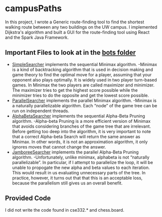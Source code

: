 # campusPaths

In this project, I wrote a Generic route-finding tool to find the shortest walking route between any two buildings on the UW campus. I implemented Dijkstra's algorithm and built a GUI for the route-finding tool using React and the Spark Java Framework. 

## Important Files to look at in the [bots folder](https://github.com/alexismacaskilll/chessBot/blob/master/src/chess/bots)

- [SimpleSearcher](https://github.com/alexismacaskilll/chessBot/blob/master/src/chess/bots/SimpleSearcher.java) implements the sequential Minimax algorithm. 
      -Minimax is a kind of backtracking algorithm that is used in decision making and game theory to find the optimal move for a player, assuming that your opponent also plays optimally. It is widely used in two player turn-based games. In Minimax the two players are called maximizer and minimizer. The maximizer tries to get the highest score possible while the minimizer tries to do the opposite and get the lowest score possible.
- [ParallelSearcher](https://github.com/alexismacaskilll/chessBot/blob/master/src/chess/bots/ParallelSearcher.java) implements the parallel Minimax algorithm.
      -Minimax is a naturally parallelizable algorithm. Each “node” of the game tree can be run on independent threads. 
- [AlphaBetaSearcher](https://github.com/alexismacaskilll/chessBot/blob/master/src/chess/bots/AlphaBetaSearcher.java) implements the sequential Alpha-Beta Pruning algorithm. 
      -Alpha-beta Pruning is a more efficient version of Minimax that avoids considering branches of the game tree that are irrelevant. Before getting too deep into the algorithm, it is very important to note that a correct Alpha-beta Search will return the same answer as Minimax. In other words, it is not an approximation algorithm, it only ignores moves that cannot change the answer.
- [JamboreeSearcher](https://github.com/alexismacaskilll/chessBot/blob/master/src/chess/bots/JamboreeSearcher.java) implements the parallel Alpha-Beta Pruning algorithm.
      -Unfortunately, unlike minimax, alphabeta is not “naturally parallelizable”. In particular, if I attempt to parallelize the loop, it will be unable to propogate the new alpha and beta values to each iteration. This would result in us evaluating unnecessary parts of the tree. In practice, however, it turns out that that this is an acceptable loss, because the parallelism still gives us an overall benefit.

## Provided Code

I did not write the code found in cse332.* and chess.board.
